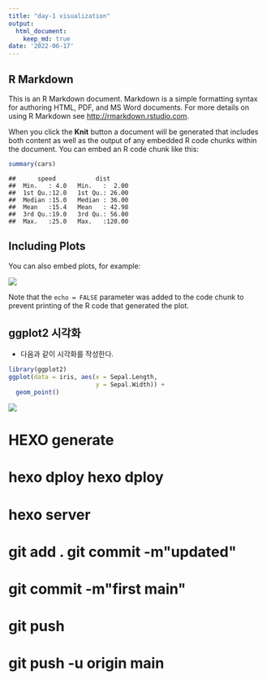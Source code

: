```yaml
---
title: "day-1 visualization"
output:
  html_document:
    keep_md: true
date: '2022-06-17'
---
```




## R Markdown

This is an R Markdown document. Markdown is a simple formatting syntax for authoring HTML, PDF, and MS Word documents. For more details on using R Markdown see <http://rmarkdown.rstudio.com>.

When you click the **Knit** button a document will be generated that includes both content as well as the output of any embedded R code chunks within the document. You can embed an R code chunk like this:


```r
summary(cars)
```

```
##      speed           dist       
##  Min.   : 4.0   Min.   :  2.00  
##  1st Qu.:12.0   1st Qu.: 26.00  
##  Median :15.0   Median : 36.00  
##  Mean   :15.4   Mean   : 42.98  
##  3rd Qu.:19.0   3rd Qu.: 56.00  
##  Max.   :25.0   Max.   :120.00
```

## Including Plots

You can also embed plots, for example:

![](/images/rmd_0620/unnamed-chunk-1-1.png)<!-- -->

Note that the `echo = FALSE` parameter was added to the code chunk to prevent printing of the R code that generated the plot.



## ggplot2 시각화
- 다음과 같이 시각화를 작성한다. 


```r
library(ggplot2)
ggplot(data = iris, aes(x = Sepal.Length, 
                        y = Sepal.Width)) + 
  geom_point()
```

![](/images/rmd_0620/unnamed-chunk-2-1.png)<!-- -->

# HEXO generate
# hexo dploy hexo dploy
# hexo server

# git add . git commit -m"updated"
# git commit -m"first main"
# git push
# git push -u origin main


